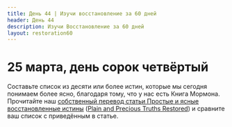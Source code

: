```yaml
---
title: Дeнь 44 | Изучи восстановление за 60 дней
header: День 44
description: Изучи Восстановление за 60 дней
layout: restoration60
---
```


# 25 марта, день сорок четвёртый

Составьте список из десяти или более истин, которые мы сегодня понимаем более ясно, благодаря тому, что у нас есть Книга Мормона. Прочитайте наш [собственный перевод статьи Простые и ясные восстановленные истины](/restoration60/articles/plain_and_precious) ([Plain and Precious Truths Restored](https://www.churchofjesuschrist.org/study/ensign/2006/10/plain-and-precious-truths-restored?lang=eng)) и сравните ваш список с приведённым в статье.